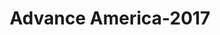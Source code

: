 ---
f_zip-code: 65401
f_state-code: MO
title: Advance America-2017
f_phone: 573-368-3565
f_city-only: Rolla
f_address: 1030 S Bishop Ave Rolla
f_location-unique-id: '2017'
slug: advance-america-2017
updated-on: '2024-05-30T13:46:58.046Z'
created-on: '2024-05-30T13:36:59.803Z'
published-on: '2024-05-30T13:54:32.469Z'
f_city-state: cms/city/rolla-mo.md
f_company: cms/company/advance-america.md
f_state: cms/state/missouri.md
layout: '[payday-loan].html'
tags: payday-loan
---